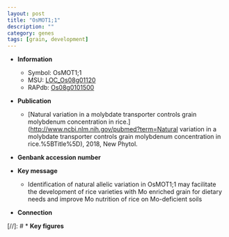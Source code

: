 ```yaml
---
layout: post
title: "OsMOT1;1"
description: ""
category: genes
tags: [grain, development]
---
```


* **Information**  
    + Symbol: OsMOT1;1  
    + MSU: [LOC_Os08g01120](http://rice.plantbiology.msu.edu/cgi-bin/ORF_infopage.cgi?orf=LOC_Os08g01120)  
    + RAPdb: [Os08g0101500](http://rapdb.dna.affrc.go.jp/viewer/gbrowse_details/irgsp1?name=Os08g0101500)  

* **Publication**  
    + [Natural variation in a molybdate transporter controls grain molybdenum concentration in rice.](http://www.ncbi.nlm.nih.gov/pubmed?term=Natural variation in a molybdate transporter controls grain molybdenum concentration in rice.%5BTitle%5D), 2018, New Phytol.

* **Genbank accession number**  

* **Key message**  
    + Identification of natural allelic variation in OsMOT1;1 may facilitate the development of rice varieties with Mo enriched grain for dietary needs and improve Mo nutrition of rice on Mo-deficient soils

* **Connection**  

[//]: # * **Key figures**  


